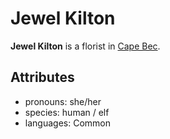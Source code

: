 # Jewel Kilton

**Jewel Kilton** is a florist in [Cape Bec](../../cape-bec).

## Attributes

- pronouns: she/her
- species: human / elf
- languages: Common
